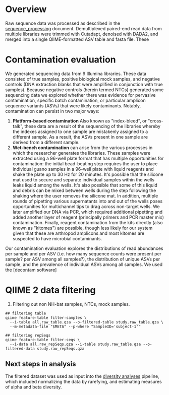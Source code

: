 # Overview
Raw sequence data was processed as described in the [sequence_processing](https://github.com/devonorourke/nhguano/blob/master/docs/sequence_processing.md) document. Demultiplexed paired-end read data from multiple libraries were trimmed with Cutadapt, denoised with DADA2, and merged into a single QIIME-formatted ASV table and fasta file. These

# Contamination evaluation
We generated sequencing data from 9 Illumina libraries. These data consisted of true samples, positive biological mock samples, and negative controls (DNA extraction blanks that were amplified in conjunction with true samples). Because negative controls (herein termed NTCs) generated some sequencing data we explored whether there was evidence for pervasive contamination, specific batch contamination, or particular amplicon sequence variants (ASVs) that were likely contaminants. Notably, contamination can persist in two major ways:
1. **Platform-based contamination** Also known as "index-bleed", or "cross-talk", these data are a result of the sequencing of the libraries whereby the indexes assigned to one sample are mistakenly assigned to a different sample. As a result, the ASVs present in one sample are derived from a different sample.
2. **Wet-bench contamination** can arise from the various processes in which the researcher generates the libraries. These samples were extracted using a 96-well plate format that has multiple opportunities for contamination: the initial bead-beating step requires the user to place individual guano samples in a 96-well plate with liquid reagents and shake the plate up to 30 Hz for 20 minutes. It's possible that the silicone mat used to secure and separate individual samples within the wells leaks liquid among the wells. It's also possible that some of this liquid and debris can be mixed between wells during the step following the shaking where the user removes the silicone mat. In addition, multiple rounds of pipetting various supernatants into and out of the wells poses opportunities for multichannel tips to drag across non-target wells. We later amplified our DNA via PCR, which required additional pipetting and added another layer of reagent (principally primers and PCR master mix) contamination. Finally, reagent contamination from the kits directly (also known as "kitomes") are possible, though less likely for our system given that these are arthropod amplicons and most kitomes are suspected to have microbial contaminants.

Our contamination evaluation explores the distributions of read abundances per sample and per ASV (i.e. how many sequence counts were present per sample? per ASV among all samples?), the distribution of unique ASVs per sample, and the prevalence of individual ASVs among all samples. We used the [decontam software]




# QIIME 2 data filtering
3. Filtering out non NH-bat samples, NTCs, mock samples.
```
## filtering table
qiime feature-table filter-samples \
  --i-table all.raw_table.qza --o-filtered-table study.raw_table.qza \
  --m-metadata-file "$META" --p-where "SampleID='subject-1'"

## filtering repSeqs
qiime feature-table filter-seqs \
  --i-data all.raw_repSeqs.qza --i-table study.raw_table.qza --o-filtered-data study.raw_repSeqs.qza
```

## Next steps in analysis
The filtered dataset was used as input into the [diversity analyses](https://github.com/devonorourke/nhguano/blob/master/docs/decontam_workflow.md) pipeline, which included normalizing the data by rarefying, and estimating measures of alpha and beta diversity. 
